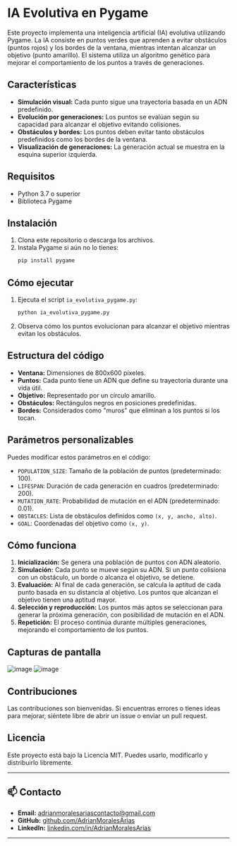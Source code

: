 # IA Evolutiva en Pygame

Este proyecto implementa una inteligencia artificial (IA) evolutiva utilizando Pygame. La IA consiste en puntos verdes que aprenden a evitar obstáculos (puntos rojos) y los bordes de la ventana, mientras intentan alcanzar un objetivo (punto amarillo). El sistema utiliza un algoritmo genético para mejorar el comportamiento de los puntos a través de generaciones.

## Características
- **Simulación visual:** Cada punto sigue una trayectoria basada en un ADN predefinido.
- **Evolución por generaciones:** Los puntos se evalúan según su capacidad para alcanzar el objetivo evitando colisiones.
- **Obstáculos y bordes:** Los puntos deben evitar tanto obstáculos predefinidos como los bordes de la ventana.
- **Visualización de generaciones:** La generación actual se muestra en la esquina superior izquierda.

## Requisitos
- Python 3.7 o superior
- Biblioteca Pygame

## Instalación
1. Clona este repositorio o descarga los archivos.
2. Instala Pygame si aún no lo tienes:
   ```bash
   pip install pygame
   ```

## Cómo ejecutar
1. Ejecuta el script `ia_evolutiva_pygame.py`:
   ```bash
   python ia_evolutiva_pygame.py
   ```
2. Observa cómo los puntos evolucionan para alcanzar el objetivo mientras evitan los obstáculos.

## Estructura del código
- **Ventana:** Dimensiones de 800x600 píxeles.
- **Puntos:** Cada punto tiene un ADN que define su trayectoria durante una vida útil.
- **Objetivo:** Representado por un círculo amarillo.
- **Obstáculos:** Rectángulos negros en posiciones predefinidas.
- **Bordes:** Considerados como "muros" que eliminan a los puntos si los tocan.

## Parámetros personalizables
Puedes modificar estos parámetros en el código:
- `POPULATION_SIZE`: Tamaño de la población de puntos (predeterminado: 100).
- `LIFESPAN`: Duración de cada generación en cuadros (predeterminado: 200).
- `MUTATION_RATE`: Probabilidad de mutación en el ADN (predeterminado: 0.01).
- `OBSTACLES`: Lista de obstáculos definidos como `(x, y, ancho, alto)`.
- `GOAL`: Coordenadas del objetivo como `(x, y)`.

## Cómo funciona
1. **Inicialización:** Se genera una población de puntos con ADN aleatorio.
2. **Simulación:** Cada punto se mueve según su ADN. Si un punto colisiona con un obstáculo, un borde o alcanza el objetivo, se detiene.
3. **Evaluación:** Al final de cada generación, se calcula la aptitud de cada punto basada en su distancia al objetivo. Los puntos que alcanzan el objetivo tienen una aptitud mayor.
4. **Selección y reproducción:** Los puntos más aptos se seleccionan para generar la próxima generación, con posibilidad de mutación en el ADN.
5. **Repetición:** El proceso continúa durante múltiples generaciones, mejorando el comportamiento de los puntos.

## Capturas de pantalla
![image](https://github.com/user-attachments/assets/e7b2cef0-7244-4e42-93af-0f26b911226d)
![image](https://github.com/user-attachments/assets/ed411299-d5c1-40dd-8122-effdc573bee2)



## Contribuciones
Las contribuciones son bienvenidas. Si encuentras errores o tienes ideas para mejorar, siéntete libre de abrir un issue o enviar un pull request.

## Licencia
Este proyecto está bajo la Licencia MIT. Puedes usarlo, modificarlo y distribuirlo libremente.

---

## 📫 Contacto
- **Email:** [adrianmoralesariascontacto@gmail.com](mailto:adrianmoralesariascontacto@gmail.com)
- **GitHub:** [github.com/AdrianMoralesArias](https://github.com/AdrianMoralesArias)
- **LinkedIn:** [linkedin.com/in/AdrianMoralesArias](https://www.linkedin.com/in/adrian-morales-arias-3593b733b/)

---

